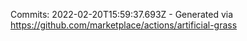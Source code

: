 Commits: 2022-02-20T15:59:37.693Z - Generated via https://github.com/marketplace/actions/artificial-grass
<br>
